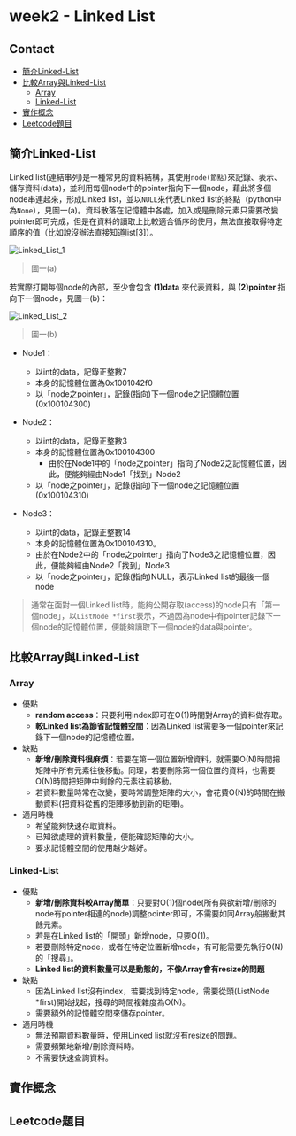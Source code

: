 # week2 - Linked List

## Contact
* [簡介Linked-List](#簡介Linked-List)
* [比較Array與Linked-List](#比較Array與Linked-List)
    * [Array](#Array)
    * [Linked-List](#Linked-List)
* [實作概念](#實作概念)
* [Leetcode題目](#Leetcode題目)

## 簡介Linked-List
Linked list(連結串列)是一種常見的資料結構，其使用`node(節點)`來記錄、表示、儲存資料(data)，並利用每個node中的pointer指向下一個node，藉此將多個node串連起來，形成Linked list，並以`NULL`來代表Linked list的終點（python中為`None`），見圖一(a)。資料散落在記憶體中各處，加入或是刪除元素只需要改變pointer即可完成，但是在資料的讀取上比較適合循序的使用，無法直接取得特定順序的值（比如說沒辦法直接知道list[3]）。


![Linked_List_1](https://raw.githubusercontent.com/alrightchiu/SecondRound/master/content/Algorithms%20and%20Data%20Structures/BasicDataStructures/LinkedList/Intro/f1.png "Linked_List_1")


> 圖一(a)  


若實際打開每個node的內部，至少會包含 __(1)data__ 來代表資料，與 __(2)pointer__ 指向下一個node，見圖一(b)：  


![Linked_List_2](https://raw.githubusercontent.com/alrightchiu/SecondRound/master/content/Algorithms%20and%20Data%20Structures/BasicDataStructures/LinkedList/Intro/f2.png "Linked_List_2")  


> 圖一(b)  


* Node1：
    * 以int的data，記錄正整數7
    * 本身的記憶體位置為0x1001042f0
    * 以「node之pointer」，記錄(指向)下一個node之記憶體位置(0x100104300)
 
* Node2：
    * 以int的data，記錄正整數3
    * 本身的記憶體位置為0x100104300
        * 由於在Node1中的「node之pointer」指向了Node2之記憶體位置，因此，便能夠經由Node1「找到」Node2
    * 以「node之pointer」，記錄(指向)下一個node之記憶體位置(0x100104310)

* Node3：
    * 以int的data，記錄正整數14
    * 本身的記憶體位置為0x100104310。
    * 由於在Node2中的「node之pointer」指向了Node3之記憶體位置，因此，便能夠經由Node2「找到」Node3
    * 以「node之pointer」，記錄(指向)NULL，表示Linked list的最後一個node


> 通常在面對一個Linked list時，能夠公開存取(access)的node只有「第一個node」，以`ListNode *first`表示，不過因為node中有pointer記錄下一個node的記憶體位置，便能夠讀取下一個node的data與pointer。


## 比較Array與Linked-List
### Array
* 優點
    * **random access**：只要利用index即可在O(1)時間對Array的資料做存取。
    * **較Linked list為節省記憶體空間**：因為Linked list需要多一個pointer來記錄下一個node的記憶體位置。
* 缺點
    * **新增/刪除資料很麻煩**：若要在第一個位置新增資料，就需要O(N)時間把矩陣中所有元素往後移動。同理，若要刪除第一個位置的資料，也需要O(N)時間把矩陣中剩餘的元素往前移動。
    * 若資料數量時常在改變，要時常調整矩陣的大小，會花費O(N)的時間在搬動資料(把資料從舊的矩陣移動到新的矩陣)。
* 適用時機
    * 希望能夠快速存取資料。
    * 已知欲處理的資料數量，便能確認矩陣的大小。
    * 要求記憶體空間的使用越少越好。


### Linked-List
* 優點
    * **新增/刪除資料較Array簡單**：只要對O(1)個node(所有與欲新增/刪除的node有pointer相連的node)調整pointer即可，不需要如同Array般搬動其餘元素。
    * 若是在Linked list的「開頭」新增node，只要O(1)。
    * 若要刪除特定node，或者在特定位置新增node，有可能需要先執行O(N)的「搜尋」。
    * **Linked list的資料數量可以是動態的，不像Array會有resize的問題**
* 缺點
    * 因為Linked list沒有index，若要找到特定node，需要從頭(ListNode *first)開始找起，搜尋的時間複雜度為O(N)。
    * 需要額外的記憶體空間來儲存pointer。
* 適用時機
    * 無法預期資料數量時，使用Linked list就沒有resize的問題。
    * 需要頻繁地新增/刪除資料時。
    * 不需要快速查詢資料。


## 實作概念

## Leetcode題目

